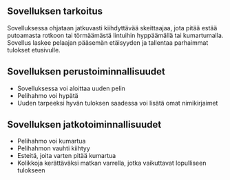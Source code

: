## Sovelluksen tarkoitus
Sovelluksessa ohjataan jatkuvasti kiihdyttävää skeittaajaa, jota pitää estää putoamasta rotkoon tai törmäämästä lintuihin hyppäämällä tai kumartumalla.
Sovellus laskee pelaajan pääsemän etäisyyden ja tallentaa parhaimmat tulokset etusivulle.

## Sovelluksen perustoiminnallisuudet
- Sovelluksessa voi aloittaa uuden pelin
- Pelihahmo voi hypätä
- Uuden tarpeeksi hyvän tuloksen saadessa voi lisätä omat nimikirjaimet

## Sovelluksen jatkotoiminnallisuudet
- Pelihahmo voi kumartua
- Pelihahmon vauhti kiihtyy
- Esteitä, joita varten pitää kumartua
- Kolikkoja kerättäväksi matkan varrella, jotka vaikuttavat lopulliseen tulokseen

